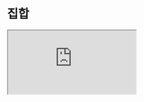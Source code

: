 # 집합

<iframe
  loading="lazy"
  className="youtube"
  src="https://www.youtube.com/embed/D3sZWUlvDuY"
  title="YouTube video player"
  allow="accelerometer; autoplay; clipboard-write; encrypted-media; gyroscope; picture-in-picture"
/>

집합이란 어떤 객관적인 조건에 따라 나뉘어진 목록이라고 할 수 있습니다.

객관적이란 분명한 기준을 뜻합니다.

예를 들어 키 큰 사람은 집합이 될 수 없습니다.

그 이유는 사람마다 키가 크다는 기준이 다르기 때문입니다.

예를 들어 우리반에서 서울에 사는 친구들의 집합을 만들어 보겠습니다.

<iframe
  loading="lazy"
  title="Python IDLE Trinket"
  src="https://trinket.io/embed/python3/17ff96c784"
  height="400"
/>

## 집합의 특징

집합에는 순서가 없습니다.

집합에서는 순서가 없기 때문에 항상 코드를 실행할 때 마다 집합에 있는 값들의 순서는 항상 바뀝니다.

## 집합에 값 더하고 빼기

집합 끝 부분에 값을 더하기 위하여 우리는 `add()`를 사용해 보겠습니다.

CODE1 예시를 확인하세요.

집합을 붙이기 위하여 `update()`을 사용할 수 있습니다.

CODE2에서 확인할 수 있습니다.

<iframe
  loading="lazy"
  title="Python IDLE Trinket"
  src="https://trinket.io/embed/python3/1c4e61a04e"
  height="400"
/>

## 집합 값 제거

`colorSet`이라는 집합에 있는 값 중에서 `red`라는 아이템을 `remove()`를 사용해서 제거해 보겠습니다.

`remove()`라는 메서드를 사용하는데 만일 `red`라는 아이템이 집합 안에 존재하지 않다면 에러가 생깁니다.

에러가 생기지 않는 것을 원한다면 `discard()` 메서드를 사용하세요.

<iframe
  loading="lazy"
  title="Python IDLE Trinket"
  src="https://trinket.io/embed/python3/62528e1b44"
  height="400"
/>

